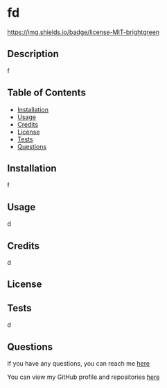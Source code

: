 # fd

https://img.shields.io/badge/license-MIT-brightgreen

## Description
f

## Table of Contents

- [Installation](#installation)
- [Usage](#usage)
- [Credits](#credits)
- [License](#license)
- [Tests](#tests)
- [Questions](#questions)

## Installation
f

## Usage
d

## Credits
d

## License

## Tests
d

## Questions
If you have any questions, you can reach me [here](mailto:d)

You can view my GitHub profile and repositories [here](https://github.com/d)

